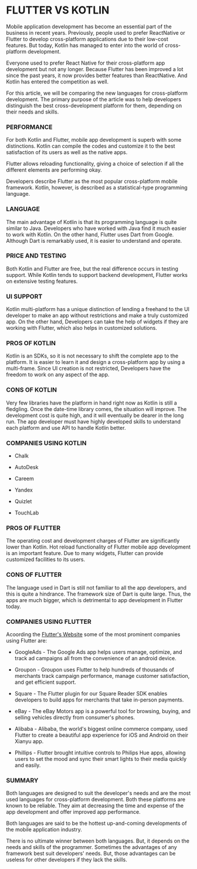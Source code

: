 # FLUTTER VS KOTLIN

Mobile application development has become an essential part of the business in recent years. Previously, people used to prefer ReactNative or Flutter to develop cross-platform applications due to their low-cost features. But today, Kotlin has managed to enter into the world of cross-platform development. 

Everyone used to prefer React Native for their cross-platform app development but not any longer. Because Flutter has been improved a lot since the past years, it now provides better features than ReactNative. And Kotlin has entered the competition as well.

For this article, we will be comparing the new languages for cross-platform development. The primary purpose of the article was to help developers distinguish the best cross-development platform for them, depending on their needs and skills.

### PERFORMANCE

For both Kotlin and Flutter, mobile app development is superb with some distinctions. Kotlin can compile the codes and customize it to the best satisfaction of its users as well as the native apps. 

Flutter allows reloading functionality, giving a choice of selection if all the different elements are performing okay. 

Developers describe Flutter as the most popular cross-platform mobile framework. Kotlin, however, is described as a statistical-type programming language.

### LANGUAGE

The main advantage of Kotlin is that its programming language is quite similar to Java. Developers who have worked with Java find it much easier to work with Kotlin. On the other hand, Flutter uses Dart from Google. Although Dart is remarkably used, it is easier to understand and operate.

### PRICE AND TESTING 

Both Kotlin and Flutter are free, but the real difference occurs in testing support. While Kotlin tends to support backend development, Flutter works on extensive testing features.

### UI SUPPORT

Kotlin multi-platform has a unique distinction of lending a freehand to the UI developer to make an app without restrictions and make a truly customized app. On the other hand, Developers can take the help of widgets if they are working with Flutter, which also helps in customized solutions.

### PROS OF KOTLIN 

Kotlin is an SDKs, so it is not necessary to shift the complete app to the platform. It is easier to learn it and design a cross-platform app by using a multi-frame. Since UI creation is not restricted, Developers have the freedom to work on any aspect of the app.

### CONS OF KOTLIN

Very few libraries have the platform in hand right now as Kotlin is still a fledgling. Once the date-time library comes, the situation will improve. The development cost is quite high, and it will eventually be dearer in the long run. The app developer must have highly developed skills to understand each platform and use API to handle Kotlin better.

### COMPANIES USING KOTLIN

* Chalk

* AutoDesk

* Careem

* Yandex

* Quizlet

* TouchLab

### PROS OF FLUTTER

The operating cost and development charges of Flutter are significantly lower than Kotlin. Hot reload functionality of Flutter mobile app development is an important feature. Due to many widgets, Flutter can provide customized facilities to its users.

### CONS OF FLUTTER

The language used in Dart is still not familiar to all the app developers, and this is quite a hindrance. The framework size of Dart is quite large. Thus, the apps are much bigger, which is detrimental to app development in Flutter today.

### COMPANIES USING FLUTTER

Acoording the [Flutter's Website](https://flutter.dev/showcase) some of the most prominent companies using Flutter are: 

* GoogleAds - The Google Ads app helps users manage, optimize, and track ad campaigns all from the convenience of an android device.

* Groupon - Groupon uses Flutter to help hundreds of thousands of merchants track campaign performance, manage customer satisfaction, and get efficient support.

* Square - The Flutter plugin for our Square Reader SDK enables developers to build apps for merchants that take in-person payments.

* eBay - The eBay Motors app is a powerful tool for browsing, buying, and selling vehicles directly from consumer's phones.

* Alibaba - Alibaba, the world's biggest online commerce company, used Flutter to create a beautiful app experience for iOS and Android on their Xianyu app.

* Phillips - Flutter brought intuitive controls to Philips Hue apps, allowing users to set the mood and sync their smart lights to their media quickly and easily.

### SUMMARY

Both languages are designed to suit the developer's needs and are the most used languages for cross-platform development. Both these platforms are known to be reliable. They aim at decreasing the time and expense of the app development and offer improved app performance.

Both languages are said to be the hottest up-and-coming developments of the mobile application industry.

There is no ultimate winner between both languages. But, it depends on the needs and skills of the programmer. Sometimes the advantages of any framework best suit developers' needs. But, those advantages can be useless for other developers if they lack the skills.


